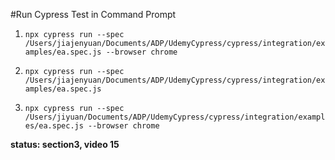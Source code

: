 #Run Cypress Test in Command Prompt

1. 
    `npx cypress run --spec /Users/jiajenyuan/Documents/ADP/UdemyCypress/cypress/integration/examples/ea.spec.js --browser chrome`

2. 
    `npx cypress run --spec /Users/jiajenyuan/Documents/ADP/UdemyCypress/cypress/integration/examples/ea.spec.js`

3. 
    `npx cypress run --spec /Users/jiyuan/Documents/ADP/UdemyCypress/cypress/integration/examples/ea.spec.js --browser chrome`

**status: section3, video 15**
